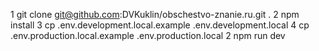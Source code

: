 1 git clone git@github.com:DVKuklin/obschestvo-znanie.ru.git .
2 npm install
3 cp .env.development.local.example .env.development.local
4 cp .env.production.local.example .env.production.local
2 npm run dev